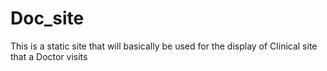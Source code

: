 # Doc_site
This is a static site that will basically be used for the display of Clinical site that a Doctor visits
